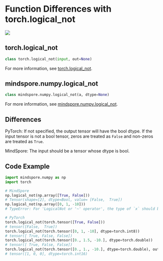# Function Differences with torch.logical_not

<a href="https://gitee.com/mindspore/docs/blob/master/docs/mindspore/migration_guide/source_en/api_mapping/pytorch_diff/logical_not.md" target="_blank"><img src="https://gitee.com/mindspore/docs/raw/master/resource/_static/logo_source_en.png"></a>

## torch.logical_not

```python
class torch.logical_not(input, out=None)
```

For more information, see  [torch.logical_not](https://pytorch.org/docs/1.5.0/torch.html#torch.logical_not).

## mindspore.numpy.logical_not

```python
class mindspore.numpy.logical_not(a, dtype=None)
```

For more information, see  [mindspore.numpy.logical_not](https://mindspore.cn/docs/api/en/master/api_python/numpy/mindspore.numpy.logical_not.html#mindspore.numpy.logical_not).

## Differences

PyTorch: If not specified, the output tensor will have the bool dtype. If the input tensor is not a bool tensor, zeros are treated as `False` and non-zeros are treated as `True`.

MindSpore: The input should be a tensor whose dtype is bool.

## Code Example

```python
import mindspore.numpy as np
import torch

# MindSpore
np.logical_not(np.array([True, False]))
# Tensor(shape=[2], dtype=Bool, value= [False,  True])
np.logical_not(np.array([0, 1, -10]))
# TypeError: For 'LogicalNot or '~' operator', the type of `x` should be subclass of Tensor[Bool], but got Tensor[Int32].

# PyTorch
torch.logical_not(torch.tensor([True, False]))
# tensor([False,  True])
torch.logical_not(torch.tensor([0, 1, -10], dtype=torch.int8))
# tensor([ True, False, False])
torch.logical_not(torch.tensor([0., 1.5, -10.], dtype=torch.double))
# tensor([ True, False, False])
torch.logical_not(torch.tensor([0., 1., -10.], dtype=torch.double), out=torch.empty(3, dtype=torch.int16))
# tensor([1, 0, 0], dtype=torch.int16)
```
